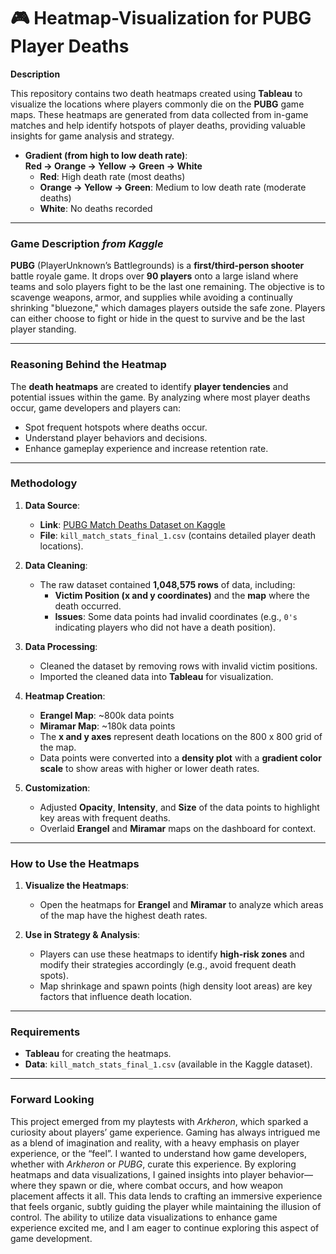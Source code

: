 # 🎮 **Heatmap-Visualization for PUBG Player Deaths**

**Description**

This repository contains two death heatmaps created using **Tableau** to visualize the locations where players commonly die on the **PUBG** game maps. These heatmaps are generated from data collected from in-game matches and help identify hotspots of player deaths, providing valuable insights for game analysis and strategy.

- **Gradient (from high to low death rate)**:  
  **Red → Orange → Yellow → Green → White**
  - **Red**: High death rate (most deaths)
  - **Orange → Yellow → Green**: Medium to low death rate (moderate deaths)
  - **White**: No deaths recorded

---

### **Game Description** _from Kaggle_

**PUBG** (PlayerUnknown’s Battlegrounds) is a **first/third-person shooter** battle royale game. It drops over **90 players** onto a large island where teams and solo players fight to be the last one remaining. The objective is to scavenge weapons, armor, and supplies while avoiding a continually shrinking "bluezone," which damages players outside the safe zone. Players can either choose to fight or hide in the quest to survive and be the last player standing.

---

### **Reasoning Behind the Heatmap**

The **death heatmaps** are created to identify **player tendencies** and potential issues within the game. By analyzing where most player deaths occur, game developers and players can:

- Spot frequent hotspots where deaths occur.
- Understand player behaviors and decisions.
- Enhance gameplay experience and increase retention rate.

---

### **Methodology**

1. **Data Source**:
   - **Link**: [PUBG Match Deaths Dataset on Kaggle](https://www.kaggle.com/datasets/skihikingkevin/pubg-match-deaths)
   - **File**: `kill_match_stats_final_1.csv` (contains detailed player death locations).
   
2. **Data Cleaning**:
   - The raw dataset contained **1,048,575 rows** of data, including:
     - **Victim Position (x and y coordinates)** and the **map** where the death occurred.
     - **Issues**: Some data points had invalid coordinates (e.g., `0's` indicating players who did not have a death position).

3. **Data Processing**:
   - Cleaned the dataset by removing rows with invalid victim positions.
   - Imported the cleaned data into **Tableau** for visualization.

4. **Heatmap Creation**:
   - **Erangel Map**: ~800k data points
   - **Miramar Map**: ~180k data points
   - The **x and y axes** represent death locations on the 800 x 800 grid of the map.
   - Data points were converted into a **density plot** with a **gradient color scale** to show areas with higher or lower death rates.

5. **Customization**:
   - Adjusted **Opacity**, **Intensity**, and **Size** of the data points to highlight key areas with frequent deaths.
   - Overlaid **Erangel** and **Miramar** maps on the dashboard for context.

---

### **How to Use the Heatmaps**

1. **Visualize the Heatmaps**:
   - Open the heatmaps for **Erangel** and **Miramar** to analyze which areas of the map have the highest death rates.
   
2. **Use in Strategy & Analysis**:
   - Players can use these heatmaps to identify **high-risk zones** and modify their strategies accordingly (e.g., avoid frequent death spots).
   - Map shrinkage and spawn points (high density loot areas) are key factors that influence death location. 

---

### **Requirements**

- **Tableau** for creating the heatmaps.
- **Data**: `kill_match_stats_final_1.csv` (available in the Kaggle dataset).

---

### **Forward Looking**
This project emerged from my playtests with _Arkheron_, which sparked a curiosity about players’ game experience. Gaming has always intrigued me as a blend of imagination and reality, with a heavy emphasis on player experience, or the “feel”. I wanted to understand how game developers, whether with _Arkheron_ or _PUBG_, curate this experience. By exploring heatmaps and data visualizations, I gained insights into player behavior—where they spawn or die, where combat occurs, and how weapon placement affects it all. This data lends to crafting an immersive experience that feels organic, subtly guiding the player while maintaining the illusion of control. The ability to utilize data visualizations to enhance game experience excited me, and I am eager to continue exploring this aspect of game development.
